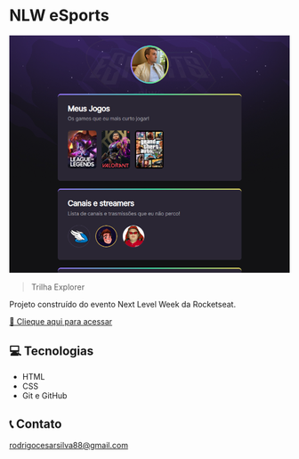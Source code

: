 # NLW eSports

![preview](./.github/preview.png)

>Trilha Explorer

Projeto construído do evento Next Level Week da Rocketseat.

[🔗 Clieque aqui para acessar](https://nero1450581.github.io/nlw-esports-explorer/)

## 💻 Tecnologias

- HTML
- CSS
- Git e GitHub

## 📞 Contato

rodrigocesarsilva88@gmail.com